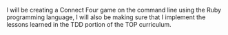 I will be creating a Connect Four game on the command line using the Ruby
programming language, I will also be making sure that I implement the lessons
learned in the TDD portion of the TOP curriculum.